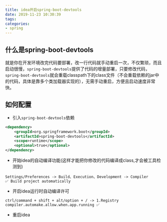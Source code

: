 ```yaml
---
title: idea开启spring-boot-devtools
date: 2019-11-23 10:30:39
tags:
categories:
- spring
---
```



## 什么是spring-boot-devtools
就是你在开发环境改完代码要部署，改一行代码就手动重启一次，不仅繁琐，而且启动很慢，`spring-boot-devtools`提供了代码的增量部署，只要修改代码，`spring-boot-devtools`就会重载classpath下的class文件（不会重载依赖的jar中的代码，具体是靠多个类加载器实现的），无需手动重启，方便且启动速度非常快。

## 如何配置
- 引入`spring-boot-devtools`依赖
```xml
<dependency>
    <groupId>org.springframework.boot</groupId>
    <artifactId>spring-boot-devtools</artifactId>
    <scope>runtime</scope>
    <optional>true</optional>
</dependency>
```

- 开始idea的自动编译功能(这样才能把你修改的代码编译成class,才会被工具检测到)
```text
Settings/Preferences -> Build、Execution、Development -> Compiler
✅ Build project automatically
```

- 开启idea运行时自动编译许可
```text
ctrl/command + shift + alt/option + / -> 1.Registry
compiler.automake.allow.when.app.running ✅
```

- 重启idea

